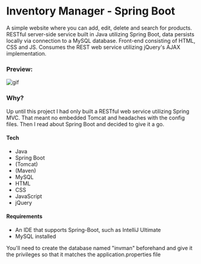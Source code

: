 # Inventory Manager - Spring Boot

A simple website where you can add, edit, delete and search for products. RESTful server-side service built in Java utilizing Spring Boot, data persists locally via connection to a MySQL database. Front-end consisting of HTML, CSS and JS. Consumes the REST web service utilizing jQuery's AJAX implementation.

### Preview:
![gif](https://media2.giphy.com/media/HXEj0lVoDlrkorBzSp/giphy.gif)

### Why?

Up until this project I had only built a RESTful web service utilizing Spring MVC. That meant no embedded Tomcat and headaches with the config files. Then I read about Spring Boot and decided to give it a go.

#### Tech

* Java
* Spring Boot
* (Tomcat)
* (Maven)
* MySQL
* HTML
* CSS
* JavaScript
* jQuery


#### Requirements  

* An IDE that supports Spring-Boot, such as IntelliJ Ultimate
* MySQL installed

You'll need to create the database named "invman" beforehand and give it the privileges so that it matches the application.properties file
